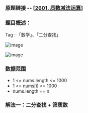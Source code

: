 ### 原题链接 -- [[2601. 质数减法运算](https://leetcode.cn/problems/prime-subtraction-operation/)]

### 题目概述：
Tag : 「数学」、「二分查找」

![image](https://user-images.githubusercontent.com/99656524/230751038-fe1ae375-0462-4f9a-ba09-e477963c9bad.png)

![image](https://user-images.githubusercontent.com/99656524/230751045-5bfaa0e2-bf13-42d7-bdc3-5d1c58dcd5b5.png)

### 数据范围
* 1 <= nums.length <= 1000
* 1 <= nums[i] <= 1000
* nums.length == n

### 解法一：二分查找 + 筛质数
